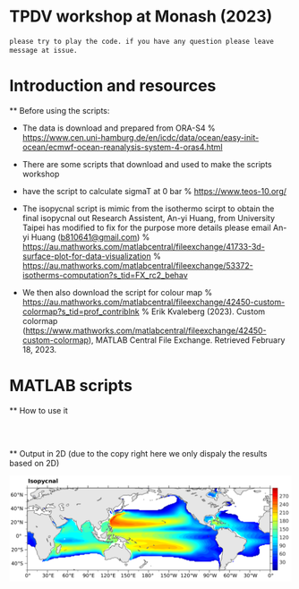 # TPDV workshop at Monash (2023)

```
please try to play the code. if you have any question please leave message at issue.
```

# Introduction and resources

** Before using the scripts: 

* The data is download and prepared from ORA-S4
% https://www.cen.uni-hamburg.de/en/icdc/data/ocean/easy-init-ocean/ecmwf-ocean-reanalysis-system-4-oras4.html

* There are some scripts that download and used to make the scripts workshop
* have the script to calculate sigmaT at 0 bar
% https://www.teos-10.org/

* The isopycnal script is mimic from the isothermo scirpt
     to obtain the final isopycnal out Research Assistent, An-yi Huang, from University Taipei has modified to fix for the purpose
     more details please email An-yi Huang  (b810641@gmail.com)
% https://au.mathworks.com/matlabcentral/fileexchange/41733-3d-surface-plot-for-data-visualization
% https://au.mathworks.com/matlabcentral/fileexchange/53372-isotherms-computation?s_tid=FX_rc2_behav

* We then also download the script for colour map
% https://au.mathworks.com/matlabcentral/fileexchange/42450-custom-colormap?s_tid=prof_contriblnk
% Erik Kvaleberg (2023). Custom colormap (https://www.mathworks.com/matlabcentral/fileexchange/42450-custom-colormap), MATLAB Central File Exchange. Retrieved February 18, 2023.




# MATLAB scripts
** How to use it
 
```



```


** Output in 2D (due to the copy right here we only dispaly the results based on 2D)

![](https://github.com/ars599/TPDV23/blob/main/Isopycnal_2D.png)

